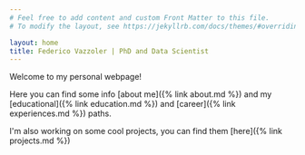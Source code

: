 ```yaml
---
# Feel free to add content and custom Front Matter to this file.
# To modify the layout, see https://jekyllrb.com/docs/themes/#overriding-theme-defaults

layout: home
title: Federico Vazzoler | PhD and Data Scientist
---
```


Welcome to my personal webpage!

Here you can find some info [about me]({% link about.md %}) and my [educational]({% link education.md %}) and [career]({% link experiences.md %}) paths.

I'm also working on some cool projects, you can find them [here]({% link projects.md %})
